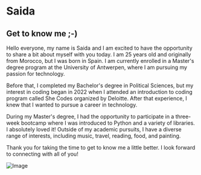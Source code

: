 # Saida

## Get to know me ;-)

Hello everyone, my name is Saida and I am excited to have the opportunity to
share a bit about myself with you today. I am 25 years old and originally from
Morocco, but I was born in Spain. I am currently enrolled in a Master's degree
program at the University of Antwerpen, where I am pursuing my passion for
technology.

Before that, I completed my Bachelor's degree in Political Sciences, but my
interest in coding began in 2022 when I attended an introduction to coding
program called She Codes organized by Deloitte. After that experience, I knew
that I wanted to pursue a career in technology.

During my Master's degree, I had the opportunity to participate in a three-week
bootcamp where I was introduced to Python and a variety of libraries. I
absolutely loved it! Outside of my academic pursuits, I have a diverse range of
interests, including music, travel, reading, food, and painting.

Thank you for taking the time to get to know me a little better. I look forward
to connecting with all of you!

![Image](./groups-bio/img/IMG_1006.jpg)
